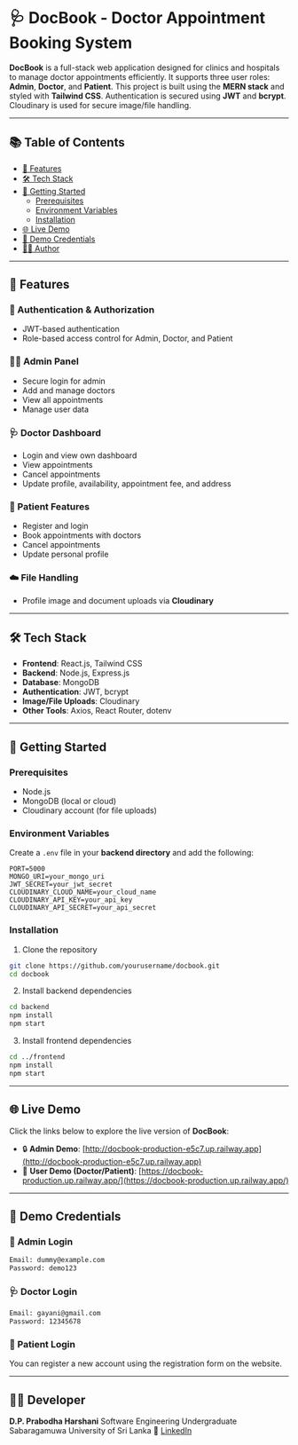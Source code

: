 

# 🩺 DocBook - Doctor Appointment Booking System

**DocBook** is a full-stack web application designed for clinics and hospitals to manage doctor appointments efficiently. It supports three user roles: **Admin**, **Doctor**, and **Patient**. This project is built using the **MERN stack** and styled with **Tailwind CSS**. Authentication is secured using **JWT** and **bcrypt**. Cloudinary is used for secure image/file handling.

---

## 📚 Table of Contents

- [🌟 Features](#-features)
- [🛠️ Tech Stack](#️-tech-stack)
- [🚀 Getting Started](#-getting-started)
  - [Prerequisites](#prerequisites)
  - [Environment Variables](#environment-variables)
  - [Installation](#installation)
- [🌐 Live Demo](#-live-demo)
- [🧪 Demo Credentials](#-demo-credentials)
- [🙋‍♀️ Author](#️-author)

---

## 🌟 Features

### 🔐 Authentication & Authorization
- JWT-based authentication
- Role-based access control for Admin, Doctor, and Patient

### 👨‍⚕️ Admin Panel
- Secure login for admin
- Add and manage doctors
- View all appointments
- Manage user data

### 🩺 Doctor Dashboard
- Login and view own dashboard
- View appointments
- Cancel appointments
- Update profile, availability, appointment fee, and address

### 👤 Patient Features
- Register and login
- Book appointments with doctors
- Cancel appointments
- Update personal profile

### ☁️ File Handling
- Profile image and document uploads via **Cloudinary**

---

## 🛠️ Tech Stack

- **Frontend**: React.js, Tailwind CSS
- **Backend**: Node.js, Express.js
- **Database**: MongoDB
- **Authentication**: JWT, bcrypt
- **Image/File Uploads**: Cloudinary
- **Other Tools**: Axios, React Router, dotenv

---

## 🚀 Getting Started

### Prerequisites

- Node.js
- MongoDB (local or cloud)
- Cloudinary account (for file uploads)

### Environment Variables

Create a `.env` file in your **backend directory** and add the following:

```env
PORT=5000
MONGO_URI=your_mongo_uri
JWT_SECRET=your_jwt_secret
CLOUDINARY_CLOUD_NAME=your_cloud_name
CLOUDINARY_API_KEY=your_api_key
CLOUDINARY_API_SECRET=your_api_secret
````

### Installation

1. Clone the repository

```bash
git clone https://github.com/yourusername/docbook.git
cd docbook
```

2. Install backend dependencies

```bash
cd backend
npm install
npm start
```

3. Install frontend dependencies

```bash
cd ../frontend
npm install
npm start
```

---

## 🌐 Live Demo

Click the links below to explore the live version of **DocBook**:

* 🔒 **Admin Demo**: [http://docbook-production-e5c7.up.railway.app](http://docbook-production-e5c7.up.railway.app)
* 👤 **User Demo (Doctor/Patient)**: [https://docbook-production.up.railway.app/](https://docbook-production.up.railway.app/)

---

## 🧪 Demo Credentials

### 🔑 Admin Login

```bash
Email: dummy@example.com
Password: demo123
```

### 🩺 Doctor Login

```bash
Email: gayani@gmail.com
Password: 12345678
```

### 👤 Patient Login

You can register a new account using the registration form on the website.

---

## 🙋‍♀️ Developer

**D.P. Prabodha Harshani**
Software Engineering Undergraduate
Sabaragamuwa University of Sri Lanka
🔗 [LinkedIn]([https://www.linkedin.com/in/prabodha-harshani](https://www.linkedin.com/in/prabodhahdev/))



